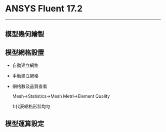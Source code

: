 # ANSYS Fluent 17.2
---
## 模型幾何繪製

## 模型網格設置
- 自動建立網格
- 手動建立網格
- 網格數及品質查看
  
  Mesh→Statistics→Mesh Metri→Element Quality

  1:代表網格形狀均勻

## 模型運算設定
